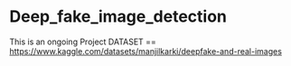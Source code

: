 # Deep_fake_image_detection
 This is an ongoing Project
 DATASET == https://www.kaggle.com/datasets/manjilkarki/deepfake-and-real-images
